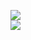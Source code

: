 [![](https://img.shields.io/badge/Made%20With-Github%20Spray-lightgrey.svg?style=for-the-badge&logo=github)](https://github.com/Annihil/github-spray#318)  
[![](https://i.imgur.com/2DrTn0Z.gif)](https://github.com/Annihil/github-spray)